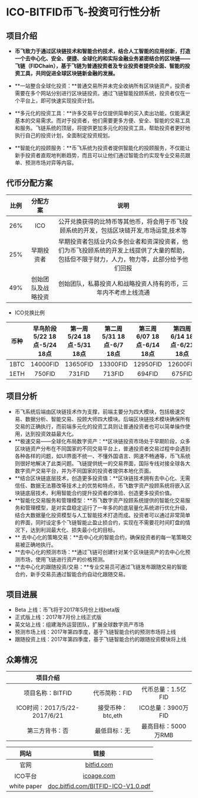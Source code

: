 ICO-BITFID币飞-投资可行性分析
=====

项目介绍
----
* **币飞致力于通过区块链技术和智能合约技术，结合人工智能的应用创新，打造一个去中心化、安全、便捷、全球化的和实际金融业务紧密结合的区块链——飞链（FIDChain），基于飞链为普通投资者及专业投资者提供全面、智能的投资工具，共同促进全球区块链新金融的发展。**

* **一站整合全球化投资：**普通交易所并未完全收纳所有区块链资产，投资者需要在多个网站分别进行区块链投资。通过飞链智能投顾系统，投资者仅在一个平台上，即可快速实现投资计划。
* **多元化的投资工具：**许多交易平台仅提供简单的买入卖出功能，仅能满足基本的交易需求。而对于投资者，他们需要更多方便、安全、智能的交易工具和服务。飞链系统的顶层，将提供更加多元化的投资工具，帮助投资者更好地执行自己的投资计划，全面制定投资规划。
* **智能化的投顾服务：**币飞系统为投资者提供智能化的投顾服务，不仅能让新手投资者直观地判断趋势，而且可以让他们通过智能合约实现专业交易员跟单、预测市场对弈等内容。

代币分配方案
-----

|比例|分配方案|说明|
|:----:|:------:|:----:|
|26%|ICO|公开兑换获得的比特币等其他币，将会用于币飞投顾系统的开发，包括区块链开发,市场运营,技术等|
|25%| 早期投资者|早期投资者包括业内众多创业者和资深投资者，他们为币飞投顾系统的开发上线提供了大量的帮助，包括但不限于财力，人力，物力等，此部分给予他们回报|
|49%|创始团队及战略投资|创始团队，私募投资人和战略投资人持有的币，三年内不考虑上线流通|

* ICO兑换比例

|币种|早鸟阶段 5/22 18点-5/24 18点|第一周 5/24 18点-5/31 18点|第二周 5/31 18点-6/7 18点|第三周 6/07 18点-6/14 18点|第四周 6/14 18点-6/21 18点|
|:----:|:------:|:----:|:----:|:----:|:----:|
|1BTC|14000FID|13650FID|13300FID|12950FID|12600FID|
|1ETH|750FID|731FID|713FID|694FID|675FID|



项目分析
-----
* 币飞系统后端由区块链技术作为支撑，前端主要分为四大模块，包括极速交易、数据分析、智能交易、投顾大师四大模块。后端区块链技术模块确保所有交易的正确执行，而前端多元化的投资工具则让普通投资者也可以简单操作使用，达到投资效益最大化。
* **极速交易——全球化布局数字资产：**区块链投资市场处于早期阶段，众多区块链资产分布在不同国家的不同交易平台上，普通投资者交易过程中会遇到各种各样的问题，如UI界面不统一、不懂外国语言、网速不畅通等，币飞系统则很好地解决了此类问题。飞链提供统一的交易界面，国际专线对接全球各大数字资产交易平台，并为不同国家的投资者提供本地化页面。
* **结合区块链底层技术，创造更多投资值：**区块链技术拥有去中心化、无需信任、数据无法篡改等技术上的优势和特点，币飞数字资产投顾系统将嵌入区块链底层技术，利用智能合约提升投资者的体验、创造更多投资价值。
* **智能化交易服务和管理模型：**币飞数字资产投顾系统提供的智能化交易服务和管理模型，是对实盘稳定运行了一年多的的底层量化系统进行优化升级，结合大数据量化投资模型与人工智能技术打造而成。投资者可以通过非常简单的界面，同时设定多个飞链智能止盈止损合约，实现在不需要花时间盯盘的情况下，达到利润最大化、损失最小化的目标。
* ** 去中心化的策略交易：**去中心化的智能合约，确保投资者的每一笔策略交易被正确地执行。
* **去中心化的预测市场：**通过飞链可创建针对某个区块链资产的去中心化预测市场，使用飞链进行资产的价格预测。
* **去中心化的跟随投资/交易：**专业交易员可通过飞链发布跟随交易的智能合约，新手交易员通过智能合约自动化跟随交易。


项目进展
-----
* Beta 上线：币飞将于2017年5月份上线beta版
* 正式版上线：2017年7月份上线正式版 
* 英文站上线：组建海外运营团队，扩展全球数字资产市场
* 预测市场上线：2017年第四季度，基于飞链智能合约的预测市场将上线 
* 跟随投资上线：2017年第四季度，基于飞链智能合约的跟随投资模块将上线


众筹情况
----
|项目介绍|||
|:----:|:------:|:----:|
|项目名称：BITFID|代币简称：FID|代币总量：1.5亿FID|
|ICO时间：2017/5/22-2017/6/21|接受币种：btc,eth|ICO总量：3900万FID|
|第三方背书：否|最低目标：无|最高目标：5000万RMB|


|网站|链接|
|:----:|:------:|
|官网|[bitfid.com](bitfid.com)|
|ICO平台|[icoage.com](icoage.com)|
|white paper|[doc.bitfid.com/BITFID-ICO-V1.0.pdf](doc.bitfid.com/BITFID-ICO-V1.0.pdf)|


